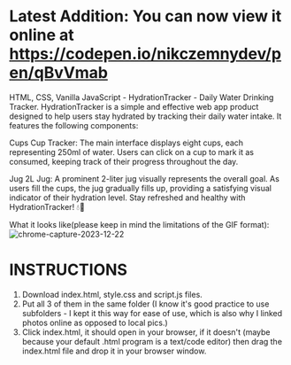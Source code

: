 # Latest Addition: You can now view it online at https://codepen.io/nikczemnydev/pen/qBvVmab #

HTML, CSS, Vanilla JavaScript - HydrationTracker -  Daily Water Drinking Tracker. HydrationTracker is a simple and effective web app product designed to help users stay hydrated by tracking their daily water intake. It features the following components:

Cups
Cup Tracker: The main interface displays eight cups, each representing 250ml of water. Users can click on a cup to mark it as consumed, keeping track of their progress throughout the day.

Jug
2L Jug: A prominent 2-liter jug visually represents the overall goal. As users fill the cups, the jug gradually fills up, providing a satisfying visual indicator of their hydration level. Stay refreshed and healthy with HydrationTracker! 💧🌊

What it looks like(please keep in mind the limitations of the GIF format):
![chrome-capture-2023-12-22](https://github.com/nikczemnydev/HydrationTracker/assets/136376818/2b7eec3f-66ab-4cdd-99d3-ed8aa2d698ed)

# INSTRUCTIONS #
1. Download index.html, style.css and script.js files.
2. Put all 3 of them in the same folder (I know it's good practice to use subfolders - I kept it this way for ease of use, which is also why I linked photos online as opposed to local pics.)
3. Click index.html, it should open in your browser, if it doesn't (maybe because your default .html program is a text/code editor) then drag the index.html file and drop it in your browser window.
